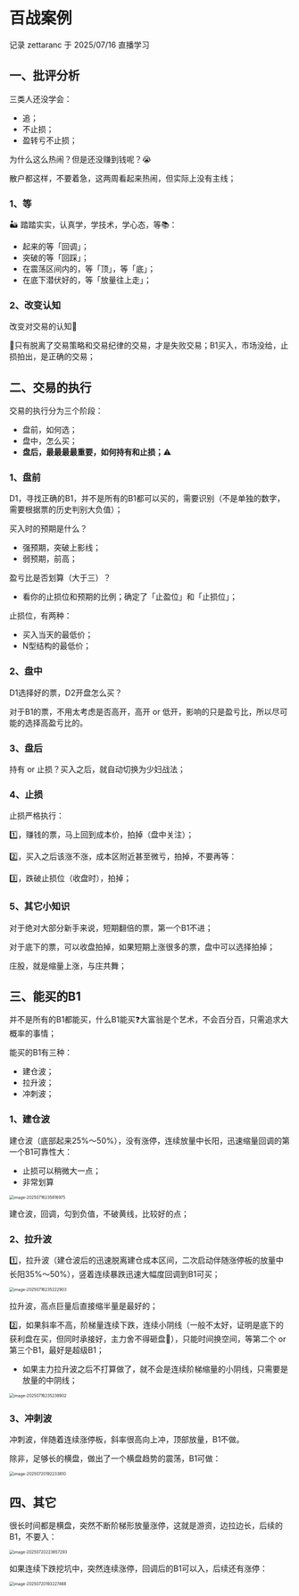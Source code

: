 # 百战案例

记录 zettaranc 于 2025/07/16 直播学习

## 一、批评分析

三类人还没学会：

- 追；
- 不止损；
- 盈转亏不止损；

为什么这么热闹？但是还没赚到钱呢？😭

散户都这样，不要着急，这两周看起来热闹，但实际上没有主线；

### 1、等

🏜️ 踏踏实实，认真学，学技术，学心态，等📚：

- 起来的等「回调」；
- 突破的等「回踩」；
- 在震荡区间内的，等「顶」，等「底」；
- 在底下潜伏好的，等「放量往上走」；

### 2、改变认知

改变对交易的认知🤔

🌟只有脱离了交易策略和交易纪律的交易，才是失败交易；B1买入，市场没给，止损拍出，是正确的交易；

## 二、交易的执行

交易的执行分为三个阶段：

- 盘前，如何选；
- 盘中，怎么买；
- **盘后，最最最最重要，如何持有和止损；**⚠️

### 1、盘前

D1，寻找正确的B1，并不是所有的B1都可以买的，需要识别（不是单独的数字，需要根据票的历史判别大负值）；

买入时的预期是什么？

- 强预期，突破上影线；
- 弱预期，前高；

盈亏比是否划算（大于三）？

- 看你的止损位和预期的比例；确定了「止盈位」和「止损位」；

止损位，有两种：

- 买入当天的最低价；
- N型结构的最低价；

### 2、盘中

D1选择好的票，D2开盘怎么买？

对于B1的票，不用太考虑是否高开，高开 or 低开，影响的只是盈亏比，所以尽可能的选择高盈亏比的。

### 3、盘后

持有 or 止损？买入之后，就自动切换为少妇战法；

### 4、止损

止损严格执行：

1️⃣，赚钱的票，马上回到成本价，拍掉（盘中关注）；

2️⃣，买入之后该涨不涨，成本区附近甚至微亏，拍掉，不要再等：

3️⃣，跌破止损位（收盘时），拍掉；

### 5、其它小知识

对于绝对大部分新手来说，短期翻倍的票，第一个B1不进；

对于底下的票，可以收盘拍掉，如果短期上涨很多的票，盘中可以选择拍掉；

庄股，就是缩量上涨，与庄共舞；

## 三、能买的B1

并不是所有的B1都能买，什么B1能买❓大富翁是个艺术，不会百分百，只需追求大概率的事情；

能买的B1有三种：

- 建仓波；
- 拉升波；
- 冲刺波；

### 1、建仓波

建仓波（底部起来25%～50%），没有涨停，连续放量中长阳，迅速缩量回调的第一个B1可靠性大：

- 止损可以稍微大一点；
- 非常划算

<img src="https://blogcola1213.oss-cn-wuhan-lr.aliyuncs.com/practice/2025/11/01.png" alt="image-20250716235816975" style="zoom:50%;" />

建仓波，回调，勾到负值，不破黄线，比较好的点；

### 2、拉升波

1️⃣，拉升波（建仓波后的迅速脱离建仓成本区间，二次启动伴随涨停板的放量中长阳35%～50%），竖着连续暴跌迅速大幅度回调到B1可买；

<img src="https://blogcola1213.oss-cn-wuhan-lr.aliyuncs.com/practice/2025/11/02.png" alt="image-20250716235222903" style="zoom:50%;" />

拉升波，高点巨量后直接缩半量是最好的；

2️⃣，如果斜率不高，阶梯量连续下跌，连续小阴线（一般不太好，证明是底下的获利盘在买，但同时承接好，主力舍不得砸盘🚀），只能时间换空间，等第二个 or 第三个B1，最好是超级B1；

- 如果主力拉升波之后不打算做了，就不会是连续阶梯缩量的小阴线，只需要是放量的中阴线；

<img src="https://blogcola1213.oss-cn-wuhan-lr.aliyuncs.com/practice/2025/11/03.png" alt="image-20250716235238902" style="zoom:50%;" />

### 3、冲刺波

冲刺波，伴随着连续涨停板，斜率很高向上冲，顶部放量，B1不做。

除非，足够长的横盘，做出了一个横盘趋势的震荡，B1可做：

<img src="https://blogcola1213.oss-cn-wuhan-lr.aliyuncs.com/practice/2025/11/04.png" alt="image-20250720192233810" style="zoom:50%;" />

## 四、其它

很长时间都是横盘，突然不断阶梯形放量涨停，这就是游资，边拉边长，后续的B1，不要入：

<img src="https://blogcola1213.oss-cn-wuhan-lr.aliyuncs.com/practice/2025/11/05.png" alt="image-20250720223657293" style="zoom:50%;" />

如果连续下跌挖坑中，突然连续涨停，回调后的B1可以入，后续还有涨停：

<img src="https://blogcola1213.oss-cn-wuhan-lr.aliyuncs.com/practice/2025/11/06.png" alt="image-20250720193227468" style="zoom:50%;" />

